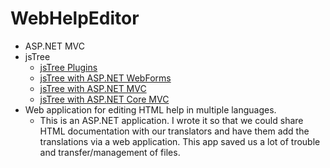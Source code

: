 # WebHelpEditor
+ ASP.NET MVC
+ jsTree
  + [jsTree Plugins](https://www.jstree.com/plugins/)
  + [jsTree with ASP.NET WebForms](https://simpledotnetsolutions.wordpress.com/2012/11/25/jstree-few-examples-with-asp-netc/)
  + [jsTree with ASP.NET MVC](http://geeklit.blogspot.com/2013/12/using-jstree-with-aspnet-mvc.html)
  + [jsTree with ASP.NET Core MVC](https://www.aspsnippets.com/Articles/ASPNet-Core-MVC-Bind-Populate-jsTree-TreeView-from-Database.aspx)
+ Web application for editing HTML help in multiple languages.
  + This is an ASP.NET application. I wrote it so that we could share HTML documentation with our translators and have them add the translations via a web application. This app saved us a lot of trouble and transfer/management of files.
